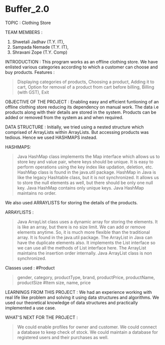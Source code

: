 # Buffer_2.0

TOPIC : Clothing Store



TEAM MEMBERS : 
 1. Shwetali Jadhav (T.Y. IT),
 2. Sampada Nemade (T.Y. IT),
 3. Shravani Zope (T.Y. Comp)



INTRODUCTION : 
This program works as an offline clothing store. 
We have enlisted various categories according to which a 
customer can choose and buy products.
  Features :
  > Displaying categories of products, 
  >  Choosing a product,
  >  Adding it to cart,
  >  Option for removal of a product from cart before billing,
  >  Billing (with GST),
  >  Exit



OBJECTIVE OF THE PROJECT :
Enabling easy and efficient funtioning of an offline clothing 
store reducing its dependency on manual work. The data i.e products 
along with their details are stored in the system. 
Products can be added or removed from the system as and when required.



DATA STRUCTURE :
Initially, we tried using a nested structure which comprised of 
ArrayLists within ArrayLists. But accessing products was tedious.
Hence we used HASHMAPS instead.

  HASHMAPS:
  > Java HashMap class implements the Map interface which 
    allows us to store key and value pair, where keys should 
    be unique. 
  > It is easy to perform operations using the key index like 
    updation, deletion, etc. HashMap class is found in the java.util 
    package.
  > HashMap in Java is like the legacy Hashtable class, but it is 
    not synchronized.
  > It allows us to store the null elements as well, but there 
    should be only one null key.
  > Java HashMap contains only unique keys.
  > Java HashMap maintains no order.

We also used ARRAYLISTS for storing the details of the products.

  ARRAYLISTS : 
  > Java ArrayList class uses a dynamic array for storing the 
    elements. 
  > It is like an array, but there is no size limit. We can add 
    or remove elements anytime.
  > So, it is much more flexible than the traditional array. It 
    is found in the java.util package.
  > The ArrayList in Java can have the duplicate elements also. 
    It implements the List interface so we can use all the methods 
    of List interface here.
  > The ArrayList maintains the insertion order internally.
  > Java ArrayList class is non synchronized.

Classes used :
  #Product
   > gender,
   > category,
   > productType,
   > brand,
   > productPrice,
   > productName,
   > productSize
  #Item
   > size,
   > name,
   > price



LEARNINGS FROM THIS PROJECT : 
We had an experience working with real life like problem and 
solving it using data structures and algorithms.
We used our theoretical knowledge of data structures and practically
implemented a use case.



WHAT'S NEXT FOR THE PROJECT : 
> We could enable profiles for owner and customer.
> We could connect a database to keep check of stock.
> We could maintain a database for registered users and their 
  purchases as well.





